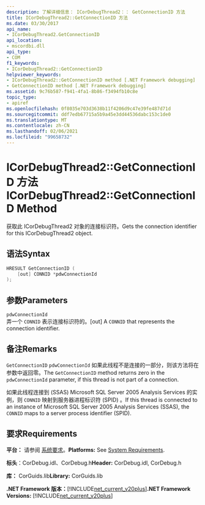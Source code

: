 ```yaml
---
description: 了解详细信息： ICorDebugThread2：： GetConnectionID 方法
title: ICorDebugThread2::GetConnectionID 方法
ms.date: 03/30/2017
api_name:
- ICorDebugThread2.GetConnectionID
api_location:
- mscordbi.dll
api_type:
- COM
f1_keywords:
- ICorDebugThread2::GetConnectionID
helpviewer_keywords:
- ICorDebugThread2::GetConnectionID method [.NET Framework debugging]
- GetConnectionID method [.NET Framework debugging]
ms.assetid: 9c76b587-f941-4fa1-8b86-f3494fb10c8e
topic_type:
- apiref
ms.openlocfilehash: 0f8035e703d3638b11f4206d9c47e39fe487d71d
ms.sourcegitcommit: ddf7edb67715a5b9a45e3dd44536dabc153c1de0
ms.translationtype: MT
ms.contentlocale: zh-CN
ms.lasthandoff: 02/06/2021
ms.locfileid: "99658732"
---
```

# <a name="icordebugthread2getconnectionid-method"></a><span data-ttu-id="d741d-103">ICorDebugThread2::GetConnectionID 方法</span><span class="sxs-lookup"><span data-stu-id="d741d-103">ICorDebugThread2::GetConnectionID Method</span></span>

<span data-ttu-id="d741d-104">获取此 ICorDebugThread2 对象的连接标识符。</span><span class="sxs-lookup"><span data-stu-id="d741d-104">Gets the connection identifier for this ICorDebugThread2 object.</span></span>  
  
## <a name="syntax"></a><span data-ttu-id="d741d-105">语法</span><span class="sxs-lookup"><span data-stu-id="d741d-105">Syntax</span></span>  
  
```cpp  
HRESULT GetConnectionID (  
    [out] CONNID *pdwConnectionId  
);  
```  
  
## <a name="parameters"></a><span data-ttu-id="d741d-106">参数</span><span class="sxs-lookup"><span data-stu-id="d741d-106">Parameters</span></span>  

 `pdwConnectionId`  
 <span data-ttu-id="d741d-107">弄一个 `CONNID` 表示连接标识符的。</span><span class="sxs-lookup"><span data-stu-id="d741d-107">[out] A `CONNID` that represents the connection identifier.</span></span>  
  
## <a name="remarks"></a><span data-ttu-id="d741d-108">备注</span><span class="sxs-lookup"><span data-stu-id="d741d-108">Remarks</span></span>  

 <span data-ttu-id="d741d-109">`GetConnectionID` `pdwConnectionId` 如果此线程不是连接的一部分，则该方法将在参数中返回零。</span><span class="sxs-lookup"><span data-stu-id="d741d-109">The `GetConnectionID` method returns zero in the `pdwConnectionId` parameter, if this thread is not part of a connection.</span></span>  
  
 <span data-ttu-id="d741d-110">如果此线程连接到 (SSAS) Microsoft SQL Server 2005 Analysis Services 的实例，则 `CONNID` 映射到服务器进程标识符 (SPID) 。</span><span class="sxs-lookup"><span data-stu-id="d741d-110">If this thread is connected to an instance of Microsoft SQL Server 2005 Analysis Services (SSAS), the `CONNID` maps to a server process identifier (SPID).</span></span>  
  
## <a name="requirements"></a><span data-ttu-id="d741d-111">要求</span><span class="sxs-lookup"><span data-stu-id="d741d-111">Requirements</span></span>  

 <span data-ttu-id="d741d-112">**平台：** 请参阅 [系统要求](../../get-started/system-requirements.md)。</span><span class="sxs-lookup"><span data-stu-id="d741d-112">**Platforms:** See [System Requirements](../../get-started/system-requirements.md).</span></span>  
  
 <span data-ttu-id="d741d-113">**标头**：CorDebug.idl、CorDebug.h</span><span class="sxs-lookup"><span data-stu-id="d741d-113">**Header:** CorDebug.idl, CorDebug.h</span></span>  
  
 <span data-ttu-id="d741d-114">**库：** CorGuids.lib</span><span class="sxs-lookup"><span data-stu-id="d741d-114">**Library:** CorGuids.lib</span></span>  
  
 <span data-ttu-id="d741d-115">**.NET Framework 版本：**[!INCLUDE[net_current_v20plus](../../../../includes/net-current-v20plus-md.md)]</span><span class="sxs-lookup"><span data-stu-id="d741d-115">**.NET Framework Versions:** [!INCLUDE[net_current_v20plus](../../../../includes/net-current-v20plus-md.md)]</span></span>
